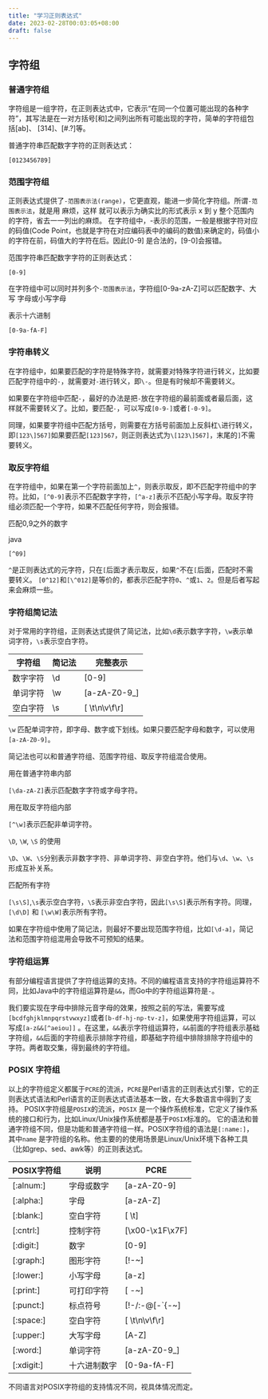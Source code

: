 ```yaml
---
title: "学习正则表达式"
date: 2023-02-28T00:03:05+08:00
draft: false
---
```


## 字符组

### 普通字符组

字符组是一组字符，在正则表达式中，它表示“在同一个位置可能出现的各种字符”，其写法是在一对方括号[和]之间列出所有可能出现的字符，简单的字符组包括[ab]、 [314]、[#.?]等。

普通字符串匹配数字字符的正则表达式：

`[0123456789]`

### 范围字符组

正则表达式提供了`-范围表示法(range)`，它更直观，能进一步简化字符组。所谓`-范围表示法`，就是用 麻烦，这样 就可以表示为确实比的形式表示 x 到 y 整个范围内的字符，省去一一列出的麻烦。
在字符组中，-表示的范围，一般是根据字符对应的码值(Code Point，也就是字符在对应编码表中的编码的数值)来确定的，码值小的字符在前，码值大的字符在后。因此[0-9]
是合法的，[9-0]会报错。

范围字符串匹配数字字符的正则表达式：

`[0-9]`

在字符组中可以同时并列多个`-范围表示法`，字符组[0-9a-zA-Z]可以匹配数字、大写 字母或小写字母

表示十六进制

`[0-9a-fA-F]`

### 字符串转义

在字符组中，如果要匹配的字符是特殊字符，就需要对特殊字符进行转义，比如要匹配字符组中的`-`，就需要对`-`进行转义，即`\-`。但是有时候却不需要转义。

如果要在字符组中匹配`-`，最好的办法是把`-`放在字符组的最前面或者最后面，这样就不需要转义了。比如，要匹配`-`，可以写成`[0-9-]`或者`[-0-9]`。

同理，如果要字符组中匹配方括号，则需要在方括号前面加上反斜杠`\`进行转义，即`[123\]567]`如果要匹配`[123]567`，则正则表达式为`\[123\]567]`，末尾的`]`不需要转义。

### 取反字符组

在字符组中，如果在第一个字符前面加上`^`，则表示取反，即不匹配字符组中的字符。比如，`[^0-9]`表示不匹配数字字符，`[^a-z]`表示不匹配小写字母。取反字符组必须匹配一个字符，如果不匹配任何字符，则会报错。

匹配0,9之外的数字

java

`[^09]`

`^`是正则表达式的元字符，只在`[`后面才表示取反，如果`^`不在`[`后面，匹配时不需要转义。 `[0^12]`和`[\^012]`是等价的，都表示匹配字符`0`、`^`或`1`、`2`。但是后者写起来会麻烦一些。

### 字符组简记法

对于常用的字符组，正则表达式提供了简记法，比如`\d`表示数字字符，`\w`表示单词字符，`\s`表示空白字符。

| 字符组 | 简记法 |完整表示|
|------|-----|--|
| 数字字符 | \d | [0-9] |
| 单词字符 | \w | [a-zA-Z0-9_] |
| 空白字符 | \s | [ \t\n\v\f\r] |

`\w` 匹配单词字符，即字母、数字或下划线。如果只要匹配字母和数字，可以使用`[a-zA-Z0-9]`。

简记法也可以和普通字符组、范围字符组、取反字符组混合使用。

用在普通字符串内部

`[\da-zA-Z]`表示匹配数字字符或字母字符。

用在取反字符组内部

`[^\w]`表示匹配非单词字符。

`\D`, `\W`, `\S` 的使用

`\D`、`\W`、`\S`分别表示非数字字符、非单词字符、非空白字符。他们与`\d`、`\w`、`\s`形成互补关系。

匹配所有字符

`[\s\S]`,`\s`表示空白字符，`\S`表示非空白字符，因此`[\s\S]`表示所有字符。同理，`[\d\D]` 和 `[\w\W]`表示所有字符。

如果在字符组中使用了简记法，则最好不要出现范围字符组，比如`[\d-a]`，简记法和范围字符组混用会导致不可预知的结果。

### 字符组运算

有部分编程语言提供了字符组运算的支持。不同的编程语言支持的字符组运算符不同，比如Java中的字符组运算符是`&&`，而Go中的字符组运算符是`-`。

我们要实现在字母中排除元音字母的效果，按照之前的写法，需要写成`[bcdfghjklmnpqrstvwxyz]`或者`[b-df-hj-np-tv-z]`，如果使用字符组运算，可以写成`[a-z&&[^aeiou]]`
。在这里，`&&`表示字符组运算符，`&&`前面的字符组表示基础字符组，`&&`后面的字符组表示排除字符组，即基础字符组中排除排除字符组中的字符。两者取交集，得到最终的字符组。

### POSIX 字符组

以上的字符组定义都属于`PCRE`的流派，`PCRE`是Perl语言的正则表达式引擎，它的正则表达式语法和Perl语言的正则表达式语法基本一致，在大多数语言中得到了支持。
POSIX字符组是`POSIX`的流派，`POSIX`
是一个操作系统标准，它定义了操作系统的接口和行为，比如Linux/Unix操作系统都是基于`POSIX`标准的。
它的语法和普通字符组不同，但是功能和普通字符组一样。POSIX字符组的语法是`[:name:]`，其中`name`
是字符组的名称。他主要的的使用场景是Linux/Unix环境下各种工具（比如grep、sed、awk等）的正则表达式。

| POSIX字符组 | 说明 | PCRE|
|------|-----|--|
| [:alnum:] | 字母或数字 | [a-zA-Z0-9] |
| [:alpha:] | 字母 | [a-zA-Z] |
| [:blank:] | 空白字符 | [ \t] |
| [:cntrl:] | 控制字符 | [\x00-\x1F\x7F] |  
| [:digit:] | 数字 | [0-9] |
| [:graph:] | 图形字符 | [!-~] |
| [:lower:] | 小写字母 | [a-z] |
| [:print:] | 可打印字符 | [ -~] |
| [:punct:] | 标点符号 | [!-/:-@[-`{-~] |
| [:space:] | 空白字符 | [ \t\n\v\f\r] |
| [:upper:] | 大写字母 | [A-Z] |
| [:word:] | 单词字符 | [a-zA-Z0-9_] |
| [:xdigit:] | 十六进制数字 | [0-9a-fA-F] |

不同语言对POSIX字符组的支持情况不同，视具体情况而定。